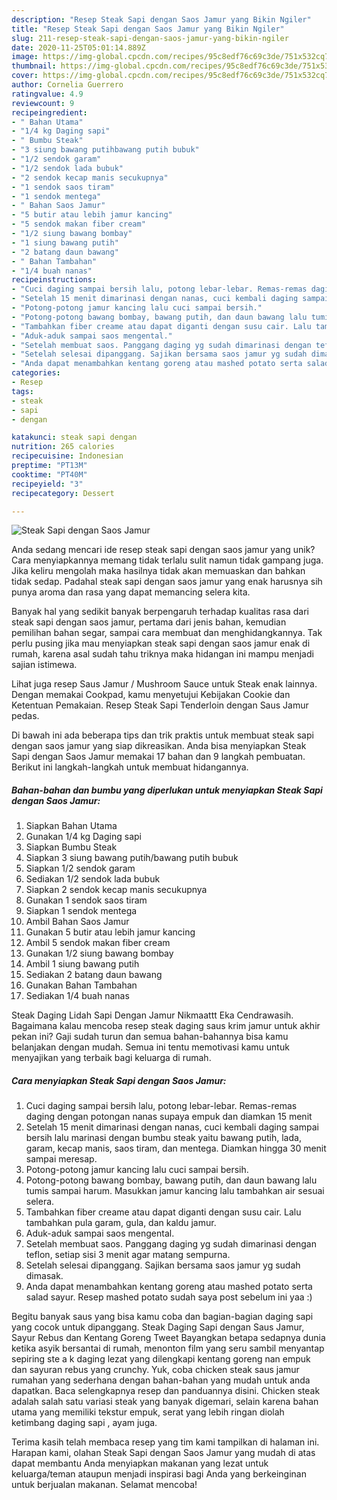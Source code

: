 ```yaml
---
description: "Resep Steak Sapi dengan Saos Jamur yang Bikin Ngiler"
title: "Resep Steak Sapi dengan Saos Jamur yang Bikin Ngiler"
slug: 211-resep-steak-sapi-dengan-saos-jamur-yang-bikin-ngiler
date: 2020-11-25T05:01:14.889Z
image: https://img-global.cpcdn.com/recipes/95c8edf76c69c3de/751x532cq70/steak-sapi-dengan-saos-jamur-foto-resep-utama.jpg
thumbnail: https://img-global.cpcdn.com/recipes/95c8edf76c69c3de/751x532cq70/steak-sapi-dengan-saos-jamur-foto-resep-utama.jpg
cover: https://img-global.cpcdn.com/recipes/95c8edf76c69c3de/751x532cq70/steak-sapi-dengan-saos-jamur-foto-resep-utama.jpg
author: Cornelia Guerrero
ratingvalue: 4.9
reviewcount: 9
recipeingredient:
- " Bahan Utama"
- "1/4 kg Daging sapi"
- " Bumbu Steak"
- "3 siung bawang putihbawang putih bubuk"
- "1/2 sendok garam"
- "1/2 sendok lada bubuk"
- "2 sendok kecap manis secukupnya"
- "1 sendok saos tiram"
- "1 sendok mentega"
- " Bahan Saos Jamur"
- "5 butir atau lebih jamur kancing"
- "5 sendok makan fiber cream"
- "1/2 siung bawang bombay"
- "1 siung bawang putih"
- "2 batang daun bawang"
- " Bahan Tambahan"
- "1/4 buah nanas"
recipeinstructions:
- "Cuci daging sampai bersih lalu, potong lebar-lebar. Remas-remas daging dengan potongan nanas supaya empuk dan diamkan 15 menit"
- "Setelah 15 menit dimarinasi dengan nanas, cuci kembali daging sampai bersih lalu marinasi dengan bumbu steak yaitu bawang putih, lada, garam, kecap manis, saos tiram, dan mentega. Diamkan hingga 30 menit sampai meresap."
- "Potong-potong jamur kancing lalu cuci sampai bersih."
- "Potong-potong bawang bombay, bawang putih, dan daun bawang lalu tumis sampai harum. Masukkan jamur kancing lalu tambahkan air sesuai selera."
- "Tambahkan fiber creame atau dapat diganti dengan susu cair. Lalu tambahkan pula garam, gula, dan kaldu jamur."
- "Aduk-aduk sampai saos mengental."
- "Setelah membuat saos. Panggang daging yg sudah dimarinasi dengan teflon, setiap sisi 3 menit agar matang sempurna."
- "Setelah selesai dipanggang. Sajikan bersama saos jamur yg sudah dimasak."
- "Anda dapat menambahkan kentang goreng atau mashed potato serta salad sayur. Resep mashed potato sudah saya post sebelum ini yaa :)"
categories:
- Resep
tags:
- steak
- sapi
- dengan

katakunci: steak sapi dengan 
nutrition: 265 calories
recipecuisine: Indonesian
preptime: "PT13M"
cooktime: "PT40M"
recipeyield: "3"
recipecategory: Dessert

---
```



![Steak Sapi dengan Saos Jamur](https://img-global.cpcdn.com/recipes/95c8edf76c69c3de/751x532cq70/steak-sapi-dengan-saos-jamur-foto-resep-utama.jpg)

Anda sedang mencari ide resep steak sapi dengan saos jamur yang unik? Cara menyiapkannya memang tidak terlalu sulit namun tidak gampang juga. Jika keliru mengolah maka hasilnya tidak akan memuaskan dan bahkan tidak sedap. Padahal steak sapi dengan saos jamur yang enak harusnya sih punya aroma dan rasa yang dapat memancing selera kita.

Banyak hal yang sedikit banyak berpengaruh terhadap kualitas rasa dari steak sapi dengan saos jamur, pertama dari jenis bahan, kemudian pemilihan bahan segar, sampai cara membuat dan menghidangkannya. Tak perlu pusing jika mau menyiapkan steak sapi dengan saos jamur enak di rumah, karena asal sudah tahu triknya maka hidangan ini mampu menjadi sajian istimewa.

Lihat juga resep Saus Jamur / Mushroom Sauce untuk Steak enak lainnya. Dengan memakai Cookpad, kamu menyetujui Kebijakan Cookie dan Ketentuan Pemakaian. Resep Steak Sapi Tenderloin dengan Saus Jamur pedas.


Di bawah ini ada beberapa tips dan trik praktis untuk membuat steak sapi dengan saos jamur yang siap dikreasikan. Anda bisa menyiapkan Steak Sapi dengan Saos Jamur memakai 17 bahan dan 9 langkah pembuatan. Berikut ini langkah-langkah untuk membuat hidangannya.

<!--inarticleads1-->

##### Bahan-bahan dan bumbu yang diperlukan untuk menyiapkan Steak Sapi dengan Saos Jamur:

1. Siapkan  Bahan Utama
1. Gunakan 1/4 kg Daging sapi
1. Siapkan  Bumbu Steak
1. Siapkan 3 siung bawang putih/bawang putih bubuk
1. Siapkan 1/2 sendok garam
1. Sediakan 1/2 sendok lada bubuk
1. Siapkan 2 sendok kecap manis secukupnya
1. Gunakan 1 sendok saos tiram
1. Siapkan 1 sendok mentega
1. Ambil  Bahan Saos Jamur
1. Gunakan 5 butir atau lebih jamur kancing
1. Ambil 5 sendok makan fiber cream
1. Gunakan 1/2 siung bawang bombay
1. Ambil 1 siung bawang putih
1. Sediakan 2 batang daun bawang
1. Gunakan  Bahan Tambahan
1. Sediakan 1/4 buah nanas


Steak Daging Lidah Sapi Dengan Jamur Nikmaattt Eka Cendrawasih. Bagaimana kalau mencoba resep steak daging saus krim jamur untuk akhir pekan ini? Gaji sudah turun dan semua bahan-bahannya bisa kamu belanjakan dengan mudah. Semua ini tentu memotivasi kamu untuk menyajikan yang terbaik bagi keluarga di rumah. 

<!--inarticleads2-->

##### Cara menyiapkan Steak Sapi dengan Saos Jamur:

1. Cuci daging sampai bersih lalu, potong lebar-lebar. Remas-remas daging dengan potongan nanas supaya empuk dan diamkan 15 menit
1. Setelah 15 menit dimarinasi dengan nanas, cuci kembali daging sampai bersih lalu marinasi dengan bumbu steak yaitu bawang putih, lada, garam, kecap manis, saos tiram, dan mentega. Diamkan hingga 30 menit sampai meresap.
1. Potong-potong jamur kancing lalu cuci sampai bersih.
1. Potong-potong bawang bombay, bawang putih, dan daun bawang lalu tumis sampai harum. Masukkan jamur kancing lalu tambahkan air sesuai selera.
1. Tambahkan fiber creame atau dapat diganti dengan susu cair. Lalu tambahkan pula garam, gula, dan kaldu jamur.
1. Aduk-aduk sampai saos mengental.
1. Setelah membuat saos. Panggang daging yg sudah dimarinasi dengan teflon, setiap sisi 3 menit agar matang sempurna.
1. Setelah selesai dipanggang. Sajikan bersama saos jamur yg sudah dimasak.
1. Anda dapat menambahkan kentang goreng atau mashed potato serta salad sayur. Resep mashed potato sudah saya post sebelum ini yaa :)


Begitu banyak saus yang bisa kamu coba dan bagian-bagian daging sapi yang cocok untuk dipanggang. Steak Daging Sapi dengan Saus Jamur, Sayur Rebus dan Kentang Goreng Tweet Bayangkan betapa sedapnya dunia ketika asyik bersantai di rumah, menonton film yang seru sambil menyantap sepiring ste a k daging lezat yang dilengkapi kentang goreng nan empuk dan sayuran rebus yang crunchy. Yuk, coba chicken steak saus jamur rumahan yang sederhana dengan bahan-bahan yang mudah untuk anda dapatkan. Baca selengkapnya resep dan panduannya disini. Chicken steak adalah salah satu variasi steak yang banyak digemari, selain karena bahan utama yang memiliki tekstur empuk, serat yang lebih ringan diolah ketimbang daging sapi , ayam juga. 

Terima kasih telah membaca resep yang tim kami tampilkan di halaman ini. Harapan kami, olahan Steak Sapi dengan Saos Jamur yang mudah di atas dapat membantu Anda menyiapkan makanan yang lezat untuk keluarga/teman ataupun menjadi inspirasi bagi Anda yang berkeinginan untuk berjualan makanan. Selamat mencoba!
